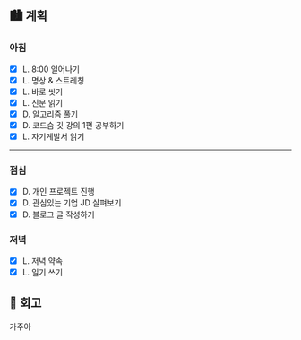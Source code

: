## 🏙️ 계획

### 아침

- [x] L. 8:00 일어나기
- [x] L. 명상 & 스트레칭
- [x] L. 바로 씻기
- [x] L. 신문 읽기
- [x] D. 알고리즘 풀기
- [x] D. 코드숨 깃 강의 1편 공부하기
- [x] L. 자기계발서 읽기

---

### 점심

- [x] D. 개인 프로젝트 진행
- [x] D. 관심있는 기업 JD 살펴보기
- [x] D. 블로그 글 작성하기

### 저녁

- [x] L. 저녁 약속
- [x] L. 일기 쓰기

## 🌆 회고

가주아